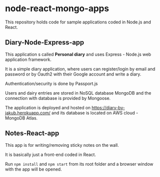 # node-react-mongo-apps
This repository holds code for sample applications coded in Node.js and React.

## Diary-Node-Express-app

This application s called **Personal diary** and uses Express - Node.js web application framework.

It is a simple diary application, where users can register/login by email and password or by Oauth2 with their Google account
and write a diary.

Authentication/security is done by Passport.js

Users and dairy entries are stored in NoSQL database MongoDB and the connection with database is provided by Mongoose.

The application is deployed and hosted on https://diary-by-jakub.herokuapp.com/ and its database is located on AWS cloud - MongoDB Atlas.

## Notes-React-app

This app is for writing/removing sticky notes on the wall.

It is basically just a front-end coded in React.

Run `npm install` and `npm start` from its root folder and a browser window with the app will be opened.
